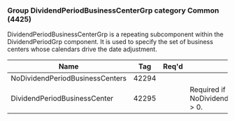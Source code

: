 ### Group DividendPeriodBusinessCenterGrp category Common (4425)

DividendPeriodBusinessCenterGrp is a repeating subcomponent within the DividendPeriodGrp component. It is used to specify the set of business centers whose calendars drive the date adjustment.

| Name                            | Tag   | Req'd | Documentation                                           |
|---------------------------------|-------|----------|---------------------------------------------------------|
| NoDividendPeriodBusinessCenters | 42294 |       |                                                         |
| DividendPeriodBusinessCenter    | 42295 |       | Required if NoDividendPeriodBusinessCenters(42294) > 0. |

